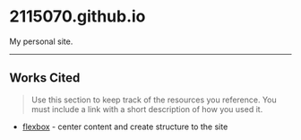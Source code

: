 # 2115070.github.io

My personal site.

---

## Works Cited

> Use this section to  keep track of the resources you reference. You must include a link with a short description of how you used it. 

- [flexbox](https://css-tricks.com/snippets/css/a-guide-to-flexbox/) - center content and create structure to the site
